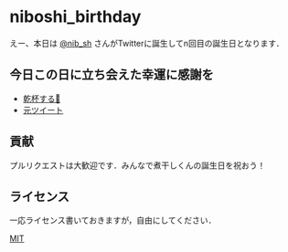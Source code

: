 # niboshi\_birthday

えー、本日は [@nib\_sh](https://twitter.com/nib_sh) さんがTwitterに誕生してn回目の誕生日となります．

## 今日この日に立ち会えた幸運に感謝を

- [乾杯する🍻](https://roamer7038.github.io/niboshi_birthday/)
- [元ツイート](https://twitter.com/Xioluriyuzu/status/1282164432399855616?s=20)

## 貢献

プルリクエストは大歓迎です．みんなで煮干しくんの誕生日を祝おう！

## ライセンス

一応ライセンス書いておきますが，自由にしてください．

[MIT](./LICENSE)
